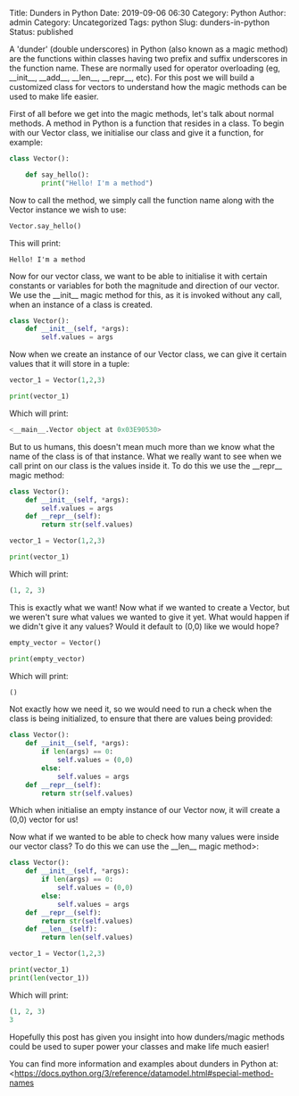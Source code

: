 Title: Dunders in Python
Date: 2019-09-06 06:30
Category: Python
Author: admin
Category: Uncategorized
Tags: python
Slug: dunders-in-python
Status: published

A 'dunder' (double underscores) in Python (also known as a magic method) are the functions within classes having two prefix and suffix underscores in the function name. These are normally used for operator overloading (eg, \_\_init\_\_, \_\_add\_\_, \_\_len\_\_, \_\_repr\_\_, etc). For this post we will build a customized class for vectors to understand how the magic methods can be used to make life easier.

First of all before we get into the magic methods, let's talk about normal methods. A method in Python is a function that resides in a class. To begin with our Vector class, we initialise our class and give it a function, for example:

``` python
class Vector():

    def say_hello():
        print("Hello! I'm a method")
```

Now to call the method, we simply call the function name along with the Vector instance we wish to use:

``` python
Vector.say_hello()
```

This will print:

``` 
Hello! I'm a method
```

Now for our vector class, we want to be able to initialise it with certain constants or variables for both the magnitude and direction of our vector. We use the \_\_init\_\_ magic method for this, as it is invoked without any call, when an instance of a class is created.

``` python
class Vector():
    def __init__(self, *args):
        self.values = args
```

Now when we create an instance of our Vector class, we can give it certain values that it will store in a tuple:

``` python
vector_1 = Vector(1,2,3)

print(vector_1)
```

Which will print:

``` python
<__main__.Vector object at 0x03E90530>
```

But to us humans, this doesn't mean much more than we know what the name of the class is of that instance. What we really want to see when we call print on our class is the values inside it. To do this we use the \_\_repr\_\_ magic method:

``` python
class Vector():
    def __init__(self, *args):
        self.values = args
    def __repr__(self):
        return str(self.values)

vector_1 = Vector(1,2,3)

print(vector_1)
```

Which will print:

``` python
(1, 2, 3)
```

This is exactly what we want! Now what if we wanted to create a Vector, but we weren't sure what values we wanted to give it yet. What would happen if we didn't give it any values? Would it default to (0,0) like we would hope?

``` python
empty_vector = Vector()

print(empty_vector)
```

Which will print:

``` python
()
```

Not exactly how we need it, so we would need to run a check when the class is being initialized, to ensure that there are values being provided:

``` python
class Vector():
    def __init__(self, *args):
        if len(args) == 0:
            self.values = (0,0)
        else: 
            self.values = args
    def __repr__(self):
        return str(self.values)
```

Which when initialise an empty instance of our Vector now, it will create a (0,0) vector for us!

Now what if we wanted to be able to check how many values were inside our vector class? To do this we can use the \_\_len\_\_ magic method>:

```python
class Vector():
    def __init__(self, *args):
        if len(args) == 0:
            self.values = (0,0)
        else: 
            self.values = args
    def __repr__(self):
        return str(self.values)
    def __len__(self):
        return len(self.values)

vector_1 = Vector(1,2,3)

print(vector_1)
print(len(vector_1))
```

Which will print:

``` python
(1, 2, 3)
3
```

Hopefully this post has given you insight into how dunders/magic methods could be used to super power your classes and make life much easier!

You can find more information and examples about dunders in Python at: <https://docs.python.org/3/reference/datamodel.html#special-method-names

